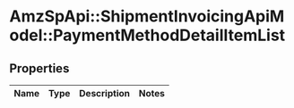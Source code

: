 # AmzSpApi::ShipmentInvoicingApiModel::PaymentMethodDetailItemList

## Properties
Name | Type | Description | Notes
------------ | ------------- | ------------- | -------------

